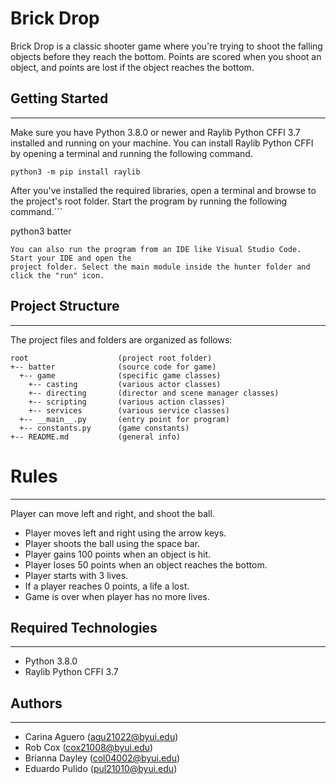 # Brick Drop
Brick Drop is a classic shooter game where you're trying to shoot the falling objects
before they reach the bottom. Points are scored when you shoot an object, and points are
lost if the object reaches the bottom.

## Getting Started
---
Make sure you have Python 3.8.0 or newer and Raylib Python CFFI 3.7 installed and running on your machine. You can install Raylib Python CFFI by opening a terminal and running the following command.
```
python3 -m pip install raylib
```
After you've installed the required libraries, open a terminal and browse to the project's root folder. Start the program by running the following command.```

python3 batter 
```
You can also run the program from an IDE like Visual Studio Code. Start your IDE and open the 
project folder. Select the main module inside the hunter folder and click the "run" icon.
```
## Project Structure
---
The project files and folders are organized as follows:
```
root                    (project root folder)
+-- batter              (source code for game)
  +-- game              (specific game classes)
    +-- casting         (various actor classes)
    +-- directing       (director and scene manager classes)
    +-- scripting       (various action classes)
    +-- services        (various service classes)
  +-- __main__.py       (entry point for program)
  +-- constants.py      (game constants)
+-- README.md           (general info)
```
# Rules
---
  Player can move left and right, and shoot the ball.
  * Player moves left and right using the arrow keys.
  * Player shoots the ball using the space bar.
  * Player gains 100 points when an object is hit. 
  * Player loses 50 points when an object reaches the bottom.
  * Player starts with 3 lives.
  * If a player reaches 0 points, a life a lost.
  * Game is over when player has no more lives.  

## Required Technologies
---
* Python 3.8.0
* Raylib Python CFFI 3.7

## Authors
---
* Carina Aguero (agu21022@byui.edu)
* Rob Cox (cox21008@byui.edu)
* Brianna Dayley (col04002@byui.edu)
* Eduardo Pulido (pul21010@byui.edu)